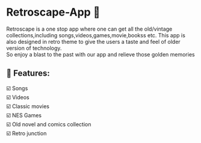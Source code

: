 # Retroscape-App  :iphone:
<p align="center">
  <a href="https://github.com/Shanu1515/Retroscape">
    
  </a>
  </p>
 Retroscape is a one stop app where one can get all the old/vintage collections,including songs,videos,games,movie,bookss etc. This app is also designed in retro theme to give the users a taste and feel of older version of technology.
<br>So enjoy a blast to the past with our app and relieve those golden memories<br>

## 🎯 Features:<br>
:ballot_box_with_check: Songs <br>
:ballot_box_with_check: Videos <br>
:ballot_box_with_check: Classic movies <br>
:ballot_box_with_check: NES Games <br>
:ballot_box_with_check: Old novel and comics collection<br>
:ballot_box_with_check: Retro junction<br>

  
 
